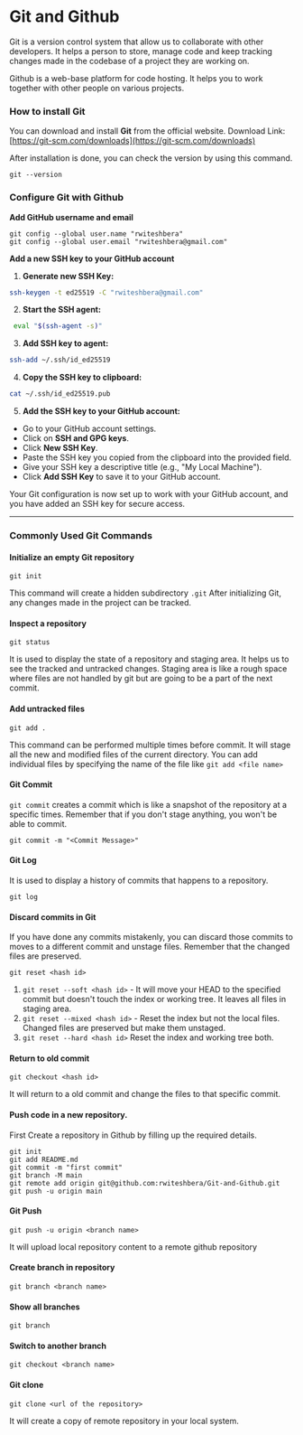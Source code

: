 
# Git and Github
 Git is a version control system that allow us to collaborate with other developers. It helps a person to store, manage code and keep tracking changes made in the codebase of a project they are working on.

Github is a web-base platform for code hosting. It helps you to work together with other people on various projects.

### How to install Git
You can download and install **Git** from the official website. 
Download Link: [https://git-scm.com/downloads](https://git-scm.com/downloads)

After installation is done, you can check the version by using this command.
```
git --version
```
### Configure Git with Github 
**Add GitHub username and email**
```
git config --global user.name "rwiteshbera"
git config --global user.email "rwiteshbera@gmail.com"
```

**Add a new SSH key to your GitHub account**
1. **Generate new SSH Key:**
```bash
ssh-keygen -t ed25519 -C "rwiteshbera@gmail.com"
```
2. **Start the SSH agent:**
```bash
 eval "$(ssh-agent -s)"
```
3. **Add SSH key to agent:**
```bash
ssh-add ~/.ssh/id_ed25519
```
4. **Copy the SSH key to clipboard:**
```bash
cat ~/.ssh/id_ed25519.pub
```
5. **Add the SSH key to your GitHub account:** 
-   Go to your GitHub account settings.
-   Click on **SSH and GPG keys**.
-   Click **New SSH Key**.
-   Paste the SSH key you copied from the clipboard into the provided field.
-   Give your SSH key a descriptive title (e.g., "My Local Machine").
-   Click **Add SSH Key** to save it to your GitHub account.

Your Git configuration is now set up to work with your GitHub account, and you have added an SSH key for secure access.

____
### Commonly Used Git Commands

#### Initialize an empty Git repository
```
git init
```
This command will create a hidden subdirectory `.git`
After initializing Git, any changes made in the project can be tracked.

#### Inspect a repository
```
git status
```
It is used to display the state of a repository and staging area. It helps us to see the tracked and untracked changes.
Staging area is like a rough space where files are not handled by git but are going to be a part of the next commit.

#### Add untracked files
```
git add .
```
This command can be performed multiple times before commit. It will stage all the new and modified files of the current directory.
You can add individual files by specifying the name of the file like `git add <file name>`

#### Git Commit
`git commit` creates a commit which is like a snapshot of the repository at a specific times. Remember that if you don't stage anything, you won't be able to commit.
```
git commit -m "<Commit Message>"
```
#### Git Log
It is used to display a history of commits that happens to a repository.
```
git log
```
#### Discard commits in Git
If you have done any commits mistakenly, you can discard those commits to moves to a different commit and unstage files. Remember that the changed files are preserved.
```
git reset <hash id>
```
1. `git reset --soft <hash id>` - It will move your HEAD to the specified commit but doesn't touch the index or working tree. It leaves all files in staging area.
2. `git reset --mixed <hash id>` - Reset the index but not the local files. Changed files are preserved but make them unstaged. 
3. `git reset --hard <hash id>` Reset the index and working tree both.

#### Return to old commit
```
git checkout <hash id>
```
It will return to a old commit and change the files to that specific commit.

#### Push code in a new repository.
First Create a repository in Github by filling up the required details.
```
git init
git add README.md
git commit -m "first commit"
git branch -M main
git remote add origin git@github.com:rwiteshbera/Git-and-Github.git
git push -u origin main
```
#### Git Push
```
git push -u origin <branch name>
```
It will upload local repository content to a remote github repository

#### Create branch in repository
```
git branch <branch name>
```
#### Show all branches
```
git branch
```
#### Switch to another branch
```
git checkout <branch name>
```
#### Git clone
```
git clone <url of the repository>
```
It will create a copy of remote repository in your local system.
